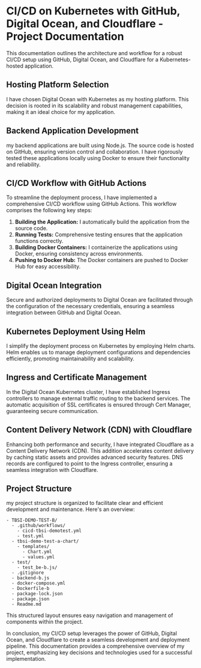 # CI/CD on Kubernetes with GitHub, Digital Ocean, and Cloudflare - Project Documentation

This documentation outlines the architecture and workflow for a robust CI/CD setup using GitHub, Digital Ocean, and Cloudflare for a Kubernetes-hosted application.

## Hosting Platform Selection

I have chosen Digital Ocean with Kubernetes as my hosting platform. This decision is rooted in its scalability and robust management capabilities, making it an ideal choice for my application.

## Backend Application Development

my backend applications are built using Node.js. The source code is hosted on GitHub, ensuring version control and collaboration. I have rigorously tested these applications locally using Docker to ensure their functionality and reliability.

## CI/CD Workflow with GitHub Actions

To streamline the deployment process, I have implemented a comprehensive CI/CD workflow using GitHub Actions. This workflow comprises the following key steps:

1. **Building the Application:** I automatically build the application from the source code.
2. **Running Tests:** Comprehensive testing ensures that the application functions correctly.
3. **Building Docker Containers:** I containerize the applications using Docker, ensuring consistency across environments.
4. **Pushing to Docker Hub:** The Docker containers are pushed to Docker Hub for easy accessibility.

## Digital Ocean Integration

Secure and authorized deployments to Digital Ocean are facilitated through the configuration of the necessary credentials, ensuring a seamless integration between GitHub and Digital Ocean.

## Kubernetes Deployment Using Helm

I simplify the deployment process on Kubernetes by employing Helm charts. Helm enables us to manage deployment configurations and dependencies efficiently, promoting maintainability and scalability.

## Ingress and Certificate Management

In the Digital Ocean Kubernetes cluster, I have established Ingress controllers to manage external traffic routing to the backend services. The automatic acquisition of SSL certificates is ensured through Cert Manager, guaranteeing secure communication.

## Content Delivery Network (CDN) with Cloudflare

Enhancing both performance and security, I have integrated Cloudflare as a Content Delivery Network (CDN). This addition accelerates content delivery by caching static assets and provides advanced security features. DNS records are configured to point to the Ingress controller, ensuring a seamless integration with Cloudflare.

## Project Structure

my project structure is organized to facilitate clear and efficient development and maintenance. Here's an overview:

```
- TBSI-DEMO-TEST-B/
  - .github/workflows/
    - cicd-tbsi-demotest.yml
    - test.yml
  - tbsi-demo-test-a-chart/
    - templates/
      - Chart.yml
      - values.yml
  - test/
    - test_be-b.js/
  - .gitignore
  - backend-b.js
  - docker-compose.yml
  - Dockerfile-b
  - package-lock.json
  - package.json
  - Readme.md
```

This structured layout ensures easy navigation and management of components within the project.

In conclusion, my CI/CD setup leverages the power of GitHub, Digital Ocean, and Cloudflare to create a seamless development and deployment pipeline. This documentation provides a comprehensive overview of my project, emphasizing key decisions and technologies used for a successful implementation.
